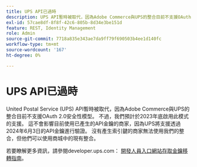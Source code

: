 ```yaml
---
title: UPS API已過時
description: UPS API暫時被取代，因為Adobe Commerce與UPS的整合目前不支援OAuth 2.0安全性模型。 不過，我們預計於今年年底支援此模式。 這不會影響目前使用API金鑰的商家，因為UPS將支援截至2024年6月3日的API金鑰驗證。 沒有產生索引鍵的商家無法使用我們的整合，但他們可以使用商城中的現有整合。
exl-id: 57cae8df-8f8f-42c6-805b-8d34e3be151d
feature: REST, Identity Management
role: Admin
source-git-commit: 7718a835e343ae7da9ff79f690503b4ee1d140fc
workflow-type: tm+mt
source-wordcount: '167'
ht-degree: 0%

---
```


# UPS API已過時

United Postal Service (UPS) API暫時被取代，因為Adobe Commerce與UPS的整合目前不支援OAuth 2.0安全性模型。 不過，我們預計於2023年底啟用此模式的支援。 這不會影響目前使用已產生的API金鑰的商家，因為UPS將支援透過2024年6月3日的API金鑰進行驗證。 沒有產生索引鍵的商家無法使用我們的整合，但他們可以使用商城中的現有整合。

若要瞭解更多資訊，請參閱developer.ups.com： [開發人員入口網站存取金鑰移轉指南](https://developer.ups.com/oauth-developer-guide?loc=en_US&amp;sp_rid=NTA5MzQ1OTE2NjEyS0&amp;sp_mid=72989914)。
